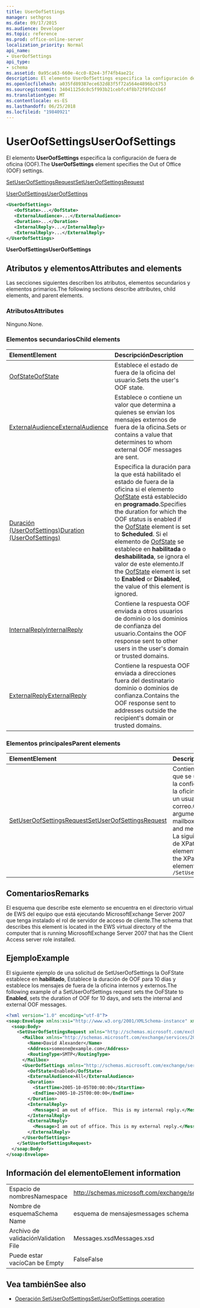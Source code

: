 ```yaml
---
title: UserOofSettings
manager: sethgros
ms.date: 09/17/2015
ms.audience: Developer
ms.topic: reference
ms.prod: office-online-server
localization_priority: Normal
api_name:
- UserOofSettings
api_type:
- schema
ms.assetid: 0a95ca63-660e-4cc0-82e4-3f74fb4ae21c
description: El elemento UserOofSettings especifica la configuración de fuera de oficina (OOF).
ms.openlocfilehash: a035fd89387ece632d83f5f72a564e4896bc6753
ms.sourcegitcommit: 34041125dc8c5f993b21cebfc4f8b72f0fd2cb6f
ms.translationtype: MT
ms.contentlocale: es-ES
ms.lasthandoff: 06/25/2018
ms.locfileid: "19840921"
---
```

# <a name="useroofsettings"></a><span data-ttu-id="47ffd-103">UserOofSettings</span><span class="sxs-lookup"><span data-stu-id="47ffd-103">UserOofSettings</span></span>

<span data-ttu-id="47ffd-104">El elemento **UserOofSettings** especifica la configuración de fuera de oficina (OOF).</span><span class="sxs-lookup"><span data-stu-id="47ffd-104">The **UserOofSettings** element specifies the Out of Office (OOF) settings.</span></span> 
  
[<span data-ttu-id="47ffd-105">SetUserOofSettingsRequest</span><span class="sxs-lookup"><span data-stu-id="47ffd-105">SetUserOofSettingsRequest</span></span>](setuseroofsettingsrequest.md)
  
[<span data-ttu-id="47ffd-106">UserOofSettings</span><span class="sxs-lookup"><span data-stu-id="47ffd-106">UserOofSettings</span></span>](useroofsettings.md)
  
```xml
<UserOofSettings>
   <OofState>...</OofState>
   <ExternalAudience>...</ExternalAudience>
   <Duration>...</Duration>
   <InternalReply>...</InternalReply>
   <ExternalReply>...</ExternalReply>
</UserOofSettings>
```

 <span data-ttu-id="47ffd-107">**UserOofSettings**</span><span class="sxs-lookup"><span data-stu-id="47ffd-107">**UserOofSettings**</span></span>
## <a name="attributes-and-elements"></a><span data-ttu-id="47ffd-108">Atributos y elementos</span><span class="sxs-lookup"><span data-stu-id="47ffd-108">Attributes and elements</span></span>

<span data-ttu-id="47ffd-109">Las secciones siguientes describen los atributos, elementos secundarios y elementos primarios.</span><span class="sxs-lookup"><span data-stu-id="47ffd-109">The following sections describe attributes, child elements, and parent elements.</span></span>
  
### <a name="attributes"></a><span data-ttu-id="47ffd-110">Atributos</span><span class="sxs-lookup"><span data-stu-id="47ffd-110">Attributes</span></span>

<span data-ttu-id="47ffd-111">Ninguno.</span><span class="sxs-lookup"><span data-stu-id="47ffd-111">None.</span></span>
  
### <a name="child-elements"></a><span data-ttu-id="47ffd-112">Elementos secundarios</span><span class="sxs-lookup"><span data-stu-id="47ffd-112">Child elements</span></span>

|<span data-ttu-id="47ffd-113">**Element**</span><span class="sxs-lookup"><span data-stu-id="47ffd-113">**Element**</span></span>|<span data-ttu-id="47ffd-114">**Descripción**</span><span class="sxs-lookup"><span data-stu-id="47ffd-114">**Description**</span></span>|
|:-----|:-----|
|[<span data-ttu-id="47ffd-115">OofState</span><span class="sxs-lookup"><span data-stu-id="47ffd-115">OofState</span></span>](oofstate.md) <br/> |<span data-ttu-id="47ffd-116">Establece el estado de fuera de la oficina del usuario.</span><span class="sxs-lookup"><span data-stu-id="47ffd-116">Sets the user's OOF state.</span></span>  <br/> |
|[<span data-ttu-id="47ffd-117">ExternalAudience</span><span class="sxs-lookup"><span data-stu-id="47ffd-117">ExternalAudience</span></span>](externalaudience.md) <br/> |<span data-ttu-id="47ffd-118">Establece o contiene un valor que determina a quienes se envían los mensajes externos de fuera de la oficina.</span><span class="sxs-lookup"><span data-stu-id="47ffd-118">Sets or contains a value that determines to whom external OOF messages are sent.</span></span>  <br/> |
|[<span data-ttu-id="47ffd-119">Duración (UserOofSettings)</span><span class="sxs-lookup"><span data-stu-id="47ffd-119">Duration (UserOofSettings)</span></span>](duration-useroofsettings.md) <br/> |<span data-ttu-id="47ffd-120">Especifica la duración para la que está habilitado el estado de fuera de la oficina si el elemento [OofState](oofstate.md) está establecido en **programado**.</span><span class="sxs-lookup"><span data-stu-id="47ffd-120">Specifies the duration for which the OOF status is enabled if the [OofState](oofstate.md) element is set to **Scheduled**.</span></span> <span data-ttu-id="47ffd-121">Si el elemento de [OofState](oofstate.md) se establece en **habilitada** o **deshabilitada**, se ignora el valor de este elemento.</span><span class="sxs-lookup"><span data-stu-id="47ffd-121">If the [OofState](oofstate.md) element is set to **Enabled** or **Disabled**, the value of this element is ignored.</span></span>  <br/> |
|[<span data-ttu-id="47ffd-122">InternalReply</span><span class="sxs-lookup"><span data-stu-id="47ffd-122">InternalReply</span></span>](internalreply.md) <br/> |<span data-ttu-id="47ffd-123">Contiene la respuesta OOF enviada a otros usuarios de dominio o los dominios de confianza del usuario.</span><span class="sxs-lookup"><span data-stu-id="47ffd-123">Contains the OOF response sent to other users in the user's domain or trusted domains.</span></span>  <br/> |
|[<span data-ttu-id="47ffd-124">ExternalReply</span><span class="sxs-lookup"><span data-stu-id="47ffd-124">ExternalReply</span></span>](externalreply.md) <br/> |<span data-ttu-id="47ffd-125">Contiene la respuesta OOF enviada a direcciones fuera del destinatario dominio o dominios de confianza.</span><span class="sxs-lookup"><span data-stu-id="47ffd-125">Contains the OOF response sent to addresses outside the recipient's domain or trusted domains.</span></span>  <br/> |
   
### <a name="parent-elements"></a><span data-ttu-id="47ffd-126">Elementos principales</span><span class="sxs-lookup"><span data-stu-id="47ffd-126">Parent elements</span></span>

|<span data-ttu-id="47ffd-127">**Element**</span><span class="sxs-lookup"><span data-stu-id="47ffd-127">**Element**</span></span>|<span data-ttu-id="47ffd-128">**Descripción**</span><span class="sxs-lookup"><span data-stu-id="47ffd-128">**Description**</span></span>|
|:-----|:-----|
|[<span data-ttu-id="47ffd-129">SetUserOofSettingsRequest</span><span class="sxs-lookup"><span data-stu-id="47ffd-129">SetUserOofSettingsRequest</span></span>](setuseroofsettingsrequest.md) <br/> |<span data-ttu-id="47ffd-130">Contiene los argumentos que se usa para establecer la configuración de fuera de la oficina y los mensajes de un usuario de buzón de correo.</span><span class="sxs-lookup"><span data-stu-id="47ffd-130">Contains the arguments used to set a mailbox user's OOF settings and messages.</span></span>  <br/> <span data-ttu-id="47ffd-131">La siguiente es la expresión de XPath para este elemento:</span><span class="sxs-lookup"><span data-stu-id="47ffd-131">The following is the XPath expression to this element:</span></span>  <br/>  `/SetUserOofSettingsRequest` <br/> |
   
## <a name="remarks"></a><span data-ttu-id="47ffd-132">Comentarios</span><span class="sxs-lookup"><span data-stu-id="47ffd-132">Remarks</span></span>

<span data-ttu-id="47ffd-133">El esquema que describe este elemento se encuentra en el directorio virtual de EWS del equipo que está ejecutando MicrosoftExchange Server 2007 que tenga instalado el rol de servidor de acceso de cliente.</span><span class="sxs-lookup"><span data-stu-id="47ffd-133">The schema that describes this element is located in the EWS virtual directory of the computer that is running MicrosoftExchange Server 2007 that has the Client Access server role installed.</span></span>
  
## <a name="example"></a><span data-ttu-id="47ffd-134">Ejemplo</span><span class="sxs-lookup"><span data-stu-id="47ffd-134">Example</span></span>

<span data-ttu-id="47ffd-135">El siguiente ejemplo de una solicitud de SetUserOofSettings la OoFState establece en **habilitado**, Establece la duración de OOF para 10 días y establece los mensajes de fuera de la oficina internos y externos.</span><span class="sxs-lookup"><span data-stu-id="47ffd-135">The following example of a SetUserOofSettings request sets the OoFState to **Enabled**, sets the duration of OOF for 10 days, and sets the internal and external OOF messages.</span></span>
  
```xml
<?xml version="1.0" encoding="utf-8"?>
<soap:Envelope xmlns:xsi="http://www.w3.org/2001/XMLSchema-instance" xmlns:xsd="http://www.w3.org/2001/XMLSchema" xmlns:soap="http://schemas.xmlsoap.org/soap/envelope/">
  <soap:Body>
    <SetUserOofSettingsRequest xmlns="http://schemas.microsoft.com/exchange/services/2006/messages">
      <Mailbox xmlns="http://schemas.microsoft.com/exchange/services/2006/types">
        <Name>David Alexander</Name>
        <Address>someone@example.com</Address>
        <RoutingType>SMTP</RoutingType>
      </Mailbox>
      <UserOofSettings xmlns="http://schemas.microsoft.com/exchange/services/2006/types">
        <OofState>Enabled</OofState>
        <ExternalAudience>All</ExternalAudience>
        <Duration>
          <StartTime>2005-10-05T00:00:00</StartTime>
          <EndTime>2005-10-25T00:00:00</EndTime>
        </Duration>
        <InternalReply>
          <Message>I am out of office.  This is my internal reply.</Message>
        </InternalReply>
        <ExternalReply>
          <Message>I am out of office. This is my external reply.</Message>
        </ExternalReply>
      </UserOofSettings>
    </SetUserOofSettingsRequest>
  </soap:Body>
</soap:Envelope>
```

## <a name="element-information"></a><span data-ttu-id="47ffd-136">Información del elemento</span><span class="sxs-lookup"><span data-stu-id="47ffd-136">Element information</span></span>

|||
|:-----|:-----|
|<span data-ttu-id="47ffd-137">Espacio de nombres</span><span class="sxs-lookup"><span data-stu-id="47ffd-137">Namespace</span></span>  <br/> |http://schemas.microsoft.com/exchange/services/2006/messages  <br/> |
|<span data-ttu-id="47ffd-138">Nombre de esquema</span><span class="sxs-lookup"><span data-stu-id="47ffd-138">Schema Name</span></span>  <br/> |<span data-ttu-id="47ffd-139">esquema de mensajes</span><span class="sxs-lookup"><span data-stu-id="47ffd-139">messages schema</span></span>  <br/> |
|<span data-ttu-id="47ffd-140">Archivo de validación</span><span class="sxs-lookup"><span data-stu-id="47ffd-140">Validation File</span></span>  <br/> |<span data-ttu-id="47ffd-141">Messages.xsd</span><span class="sxs-lookup"><span data-stu-id="47ffd-141">Messages.xsd</span></span>  <br/> |
|<span data-ttu-id="47ffd-142">Puede estar vacío</span><span class="sxs-lookup"><span data-stu-id="47ffd-142">Can be Empty</span></span>  <br/> |<span data-ttu-id="47ffd-143">False</span><span class="sxs-lookup"><span data-stu-id="47ffd-143">False</span></span>  <br/> |
   
## <a name="see-also"></a><span data-ttu-id="47ffd-144">Vea también</span><span class="sxs-lookup"><span data-stu-id="47ffd-144">See also</span></span>

- [<span data-ttu-id="47ffd-145">Operación SetUserOofSettings</span><span class="sxs-lookup"><span data-stu-id="47ffd-145">SetUserOofSettings operation</span></span>](setuseroofsettings-operation.md)

